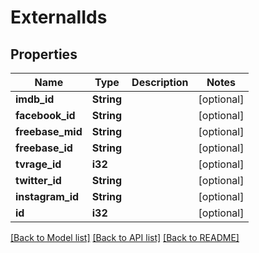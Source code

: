 # ExternalIds

## Properties

Name | Type | Description | Notes
------------ | ------------- | ------------- | -------------
**imdb_id** | **String** |  | [optional] 
**facebook_id** | **String** |  | [optional] 
**freebase_mid** | **String** |  | [optional] 
**freebase_id** | **String** |  | [optional] 
**tvrage_id** | **i32** |  | [optional] 
**twitter_id** | **String** |  | [optional] 
**instagram_id** | **String** |  | [optional] 
**id** | **i32** |  | [optional] 

[[Back to Model list]](../README.md#documentation-for-models) [[Back to API list]](../README.md#documentation-for-api-endpoints) [[Back to README]](../README.md)



